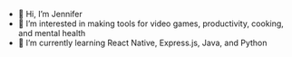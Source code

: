 - 👋 Hi, I’m Jennifer
- 👀 I’m interested in making tools for video games, productivity, cooking, and mental health
- 🌱 I’m currently learning React Native, Express.js, Java, and Python

<!---
smugpugporky/smugpugporky is a ✨ special ✨ repository because its `README.md` (this file) appears on your GitHub profile.
You can click the Preview link to take a look at your changes.
--->
